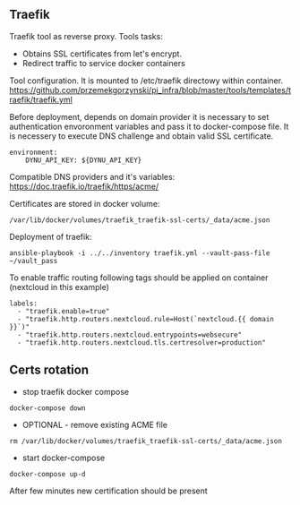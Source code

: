 ## Traefik

Traefik tool as reverse proxy. Tools tasks:
- Obtains SSL certificates from let's encrypt.
- Redirect traffic to service docker containers

Tool configuration. It is mounted to /etc/traefik directowy within container.
https://github.com/przemekgorzynski/pi_infra/blob/master/tools/templates/traefik/traefik.yml

Before deployment, depends on domain provider it is necessary to set authentication envoronment variables and pass it to docker-compose file. It is necessery to execute DNS challenge and obtain valid SSL certificate.

```
environment:
    DYNU_API_KEY: ${DYNU_API_KEY} 
```
Compatible DNS providers and it's variables: <br>
https://doc.traefik.io/traefik/https/acme/


Certificates are stored in docker volume:

```
/var/lib/docker/volumes/traefik_traefik-ssl-certs/_data/acme.json
```

Deployment of traefik:
```
ansible-playbook -i ../../inventory traefik.yml --vault-pass-file ~/vault_pass
```

To enable traffic routing following tags should be applied on container (nextcloud in this example)

```
labels:
  - "traefik.enable=true"
  - "traefik.http.routers.nextcloud.rule=Host(`nextcloud.{{ domain }}`)"
  - "traefik.http.routers.nextcloud.entrypoints=websecure"
  - "traefik.http.routers.nextcloud.tls.certresolver=production"
```


## Certs rotation
- stop traefik docker compose 
```
docker-compose down
```
- OPTIONAL - remove existing ACME file 
```
rm /var/lib/docker/volumes/traefik_traefik-ssl-certs/_data/acme.json
```
- start docker-compose
```
docker-compose up-d
```
After few minutes new certification should be present